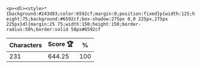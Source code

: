 `<p><dl><style>*{background:#243d83;color:6592cf;margin:0;position:fixed}p{width:125;height:75;background:#6592cf;box-shadow:275px 0,0 225px,275px 225px}dl{margin:25 75;width:150;height:150;border-radius:50%;border:solid 50px#6592cf`

| Characters | Score 🏆 | %   |
| ---------- | -------- | --- |
| 231        | 644.25   | 100 |
